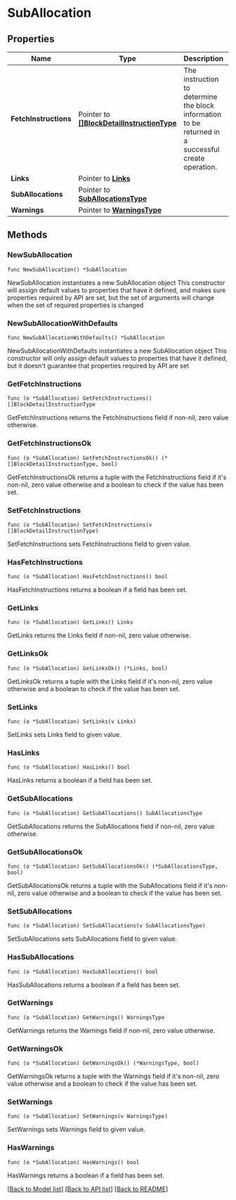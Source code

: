 # SubAllocation

## Properties

Name | Type | Description | Notes
------------ | ------------- | ------------- | -------------
**FetchInstructions** | Pointer to [**[]BlockDetailInstructionType**](BlockDetailInstructionType.md) | The instruction to determine the block information to be returned in a successful create operation. | [optional] 
**Links** | Pointer to [**Links**](Links.md) |  | [optional] 
**SubAllocations** | Pointer to [**SubAllocationsType**](SubAllocationsType.md) |  | [optional] 
**Warnings** | Pointer to [**WarningsType**](WarningsType.md) |  | [optional] 

## Methods

### NewSubAllocation

`func NewSubAllocation() *SubAllocation`

NewSubAllocation instantiates a new SubAllocation object
This constructor will assign default values to properties that have it defined,
and makes sure properties required by API are set, but the set of arguments
will change when the set of required properties is changed

### NewSubAllocationWithDefaults

`func NewSubAllocationWithDefaults() *SubAllocation`

NewSubAllocationWithDefaults instantiates a new SubAllocation object
This constructor will only assign default values to properties that have it defined,
but it doesn't guarantee that properties required by API are set

### GetFetchInstructions

`func (o *SubAllocation) GetFetchInstructions() []BlockDetailInstructionType`

GetFetchInstructions returns the FetchInstructions field if non-nil, zero value otherwise.

### GetFetchInstructionsOk

`func (o *SubAllocation) GetFetchInstructionsOk() (*[]BlockDetailInstructionType, bool)`

GetFetchInstructionsOk returns a tuple with the FetchInstructions field if it's non-nil, zero value otherwise
and a boolean to check if the value has been set.

### SetFetchInstructions

`func (o *SubAllocation) SetFetchInstructions(v []BlockDetailInstructionType)`

SetFetchInstructions sets FetchInstructions field to given value.

### HasFetchInstructions

`func (o *SubAllocation) HasFetchInstructions() bool`

HasFetchInstructions returns a boolean if a field has been set.

### GetLinks

`func (o *SubAllocation) GetLinks() Links`

GetLinks returns the Links field if non-nil, zero value otherwise.

### GetLinksOk

`func (o *SubAllocation) GetLinksOk() (*Links, bool)`

GetLinksOk returns a tuple with the Links field if it's non-nil, zero value otherwise
and a boolean to check if the value has been set.

### SetLinks

`func (o *SubAllocation) SetLinks(v Links)`

SetLinks sets Links field to given value.

### HasLinks

`func (o *SubAllocation) HasLinks() bool`

HasLinks returns a boolean if a field has been set.

### GetSubAllocations

`func (o *SubAllocation) GetSubAllocations() SubAllocationsType`

GetSubAllocations returns the SubAllocations field if non-nil, zero value otherwise.

### GetSubAllocationsOk

`func (o *SubAllocation) GetSubAllocationsOk() (*SubAllocationsType, bool)`

GetSubAllocationsOk returns a tuple with the SubAllocations field if it's non-nil, zero value otherwise
and a boolean to check if the value has been set.

### SetSubAllocations

`func (o *SubAllocation) SetSubAllocations(v SubAllocationsType)`

SetSubAllocations sets SubAllocations field to given value.

### HasSubAllocations

`func (o *SubAllocation) HasSubAllocations() bool`

HasSubAllocations returns a boolean if a field has been set.

### GetWarnings

`func (o *SubAllocation) GetWarnings() WarningsType`

GetWarnings returns the Warnings field if non-nil, zero value otherwise.

### GetWarningsOk

`func (o *SubAllocation) GetWarningsOk() (*WarningsType, bool)`

GetWarningsOk returns a tuple with the Warnings field if it's non-nil, zero value otherwise
and a boolean to check if the value has been set.

### SetWarnings

`func (o *SubAllocation) SetWarnings(v WarningsType)`

SetWarnings sets Warnings field to given value.

### HasWarnings

`func (o *SubAllocation) HasWarnings() bool`

HasWarnings returns a boolean if a field has been set.


[[Back to Model list]](../README.md#documentation-for-models) [[Back to API list]](../README.md#documentation-for-api-endpoints) [[Back to README]](../README.md)


